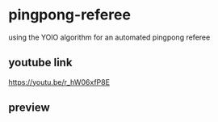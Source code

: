 # pingpong-referee
using the YOlO algorithm for an automated pingpong referee

## youtube link
https://youtu.be/r_hW06xfP8E

##  preview



